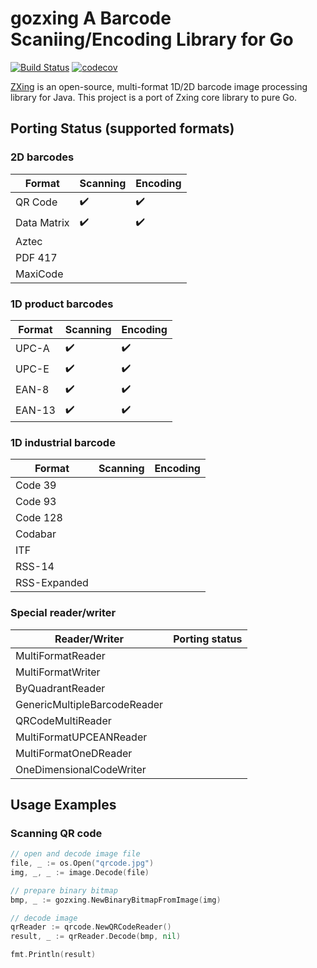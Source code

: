 # gozxing A Barcode Scaniing/Encoding Library for Go

[![Build Status](https://travis-ci.org/makiuchi-d/gozxing.svg?branch=master)](https://travis-ci.org/makiuchi-d/gozxing)
[![codecov](https://codecov.io/gh/makiuchi-d/gozxing/branch/master/graph/badge.svg)](https://codecov.io/gh/makiuchi-d/gozxing)

[ZXing](https://github.com/zxing/zxing) is an open-source, multi-format 1D/2D barcode image processing library for Java.
This project is a port of Zxing core library to pure Go.

## Porting Status (supported formats)

### 2D barcodes

| Format      | Scanning           | Encoding           |
|-------------|--------------------|--------------------|
| QR Code     | :heavy_check_mark: | :heavy_check_mark: |
| Data Matrix | :heavy_check_mark: | :heavy_check_mark: |
| Aztec       |                    |                    |
| PDF 417     |                    |                    |
| MaxiCode    |                    |                    |


### 1D product barcodes

| Format      | Scanning           | Encoding           |
|-------------|--------------------|--------------------|
| UPC-A       | :heavy_check_mark: | :heavy_check_mark: |
| UPC-E       | :heavy_check_mark: | :heavy_check_mark: |
| EAN-8       | :heavy_check_mark: | :heavy_check_mark: |
| EAN-13      | :heavy_check_mark: | :heavy_check_mark: |

### 1D industrial barcode

| Format       | Scanning           | Encoding           |
|--------------|--------------------|--------------------|
| Code 39      |                    |                    |
| Code 93      |                    |                    |
| Code 128     |                    |                    |
| Codabar      |                    |                    |
| ITF          |                    |                    |
| RSS-14       |                    |                    |
| RSS-Expanded |                    |                    |

### Special reader/writer

| Reader/Writer                | Porting status     |
|------------------------------|--------------------|
| MultiFormatReader            |                    |
| MultiFormatWriter            |                    |
| ByQuadrantReader             |                    |
| GenericMultipleBarcodeReader |                    |
| QRCodeMultiReader            |                    |
| MultiFormatUPCEANReader      |                    |
| MultiFormatOneDReader        |                    |
| OneDimensionalCodeWriter     |                    |

## Usage Examples

### Scanning QR code

```Go
// open and decode image file
file, _ := os.Open("qrcode.jpg")
img, _, _ := image.Decode(file)

// prepare binary bitmap
bmp, _ := gozxing.NewBinaryBitmapFromImage(img)

// decode image
qrReader := qrcode.NewQRCodeReader()
result, _ := qrReader.Decode(bmp, nil)

fmt.Println(result)
```

